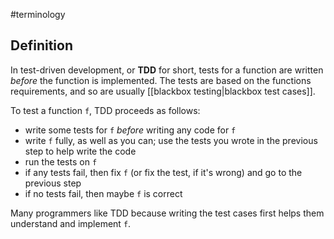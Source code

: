 #terminology 

## Definition
In test-driven development, or **TDD** for short, tests for a function are written *before* the function is implemented. The tests are based on the functions requirements, and so are usually [[blackbox testing|blackbox test cases]].

To test a function `f`, TDD proceeds as follows:

- write some tests for `f` *before* writing any code for `f`
- write `f` fully, as well as you can; use the tests you wrote in the previous step to help write the code
- run the tests on `f`
- if any tests fail, then fix `f` (or fix the test, if it's wrong) and go to the previous step
- if no tests fail, then maybe `f` is correct

Many programmers like TDD because writing the test cases first helps them
understand and implement `f`.
